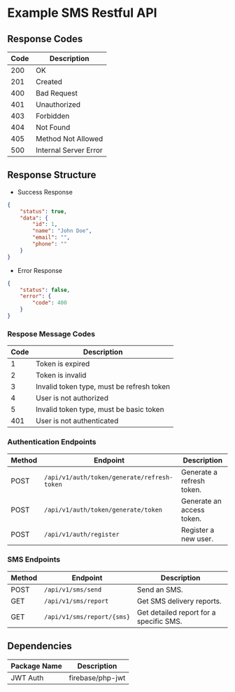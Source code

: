 # Example SMS Restful API

## Response Codes

| Code | Description           |
|------|-----------------------|
| 200  | OK                    |
| 201  | Created               |
| 400  | Bad Request           |
| 401  | Unauthorized          |
| 403  | Forbidden             |
| 404  | Not Found             |
| 405  | Method Not Allowed    |
| 500  | Internal Server Error |

## Response Structure

-   Success Response

```json
{
    "status": true,
    "data": {
        "id": 1,
        "name": "John Doe",
        "email": "",
        "phone": ""
    }
}
```

-   Error Response

```json
{
    "status": false,
    "error": {
        "code": 400
    }
}
```

### Respose Message Codes

| Code | Description                               |
|------|-------------------------------------------|
| 1    | Token is expired                          |
| 2    | Token is invalid                          |
| 3    | Invalid token type, must be refresh token |
| 4    | User is not authorized                    |
| 5    | Invalid token type, must be basic token   |
| 401  | User is not authenticated                 |

### Authentication Endpoints

| Method | Endpoint                                    | Description               |
|--------|---------------------------------------------|---------------------------|
| POST   | `/api/v1/auth/token/generate/refresh-token` | Generate a refresh token. |
| POST   | `/api/v1/auth/token/generate/token`         | Generate an access token. |
| POST   | `/api/v1/auth/register`                     | Register a new user.      |

### SMS Endpoints

| Method | Endpoint                   | Description                             |
|--------|----------------------------|-----------------------------------------|
| POST   | `/api/v1/sms/send`         | Send an SMS.                            |
| GET    | `/api/v1/sms/report`       | Get SMS delivery reports.               |
| GET    | `/api/v1/sms/report/{sms}` | Get detailed report for a specific SMS. |

## Dependencies

| Package Name | Description      |
|--------------|------------------|
| JWT Auth     | firebase/php-jwt |
